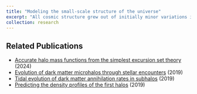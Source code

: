 ```yaml
---
title: "Modeling the small-scale structure of the universe"
excerpt: "All cosmic structure grew out of initially minor variations in the density of the Universe. This structure manifests visibly as galaxies, but it is dominated by invisible *dark matter*. Dark matter clusters into gravitationally bound *halos* that represent the building blocks of structure. The problem of predicting a halo population from the precursor mass distribution is a longstanding one, but I am developing new ways to approach this problem. My approach begins with the first halos, following their evolution as they cluster to produce later generations of halos."
collection: research
---
```



## Related Publications

* [Accurate halo mass functions from the simplest excursion set theory](https://arxiv.org/abs/2311.17986) (2024)
* [Evolution of dark matter microhalos through stellar encounters](https://arxiv.org/abs/1907.13133) (2019)
* [Tidal evolution of dark matter annihilation rates in subhalos](https://arxiv.org/abs/1906.10690) (2019)
* [Predicting the density profiles of the first halos](https://arxiv.org/abs/1905.05766) (2019)

